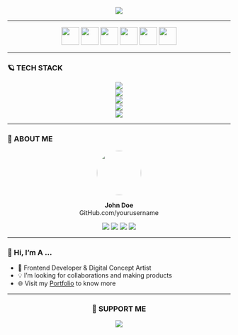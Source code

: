 <!-- Typing + Slow Deleting Effect with Quotes (Fira Code Font) -->
<p align="center">
  <a href="#">
    <img src="https://readme-typing-svg.demolab.com?font=Fira+Code&weight=500&size=21&duration=5500&pause=1000&color=9B72FF&center=true&vCenter=true&width=800&lines=%22Learning%2C+Living%2C+and+Leveling+up.%22&letterSpacing=2&deleteSpeed=250" />
  </a>
</p>










---

<!-- Social Links -->
<p align="center">
  <a href="https://linkedin.com/in/yourusername"><img src="https://skillicons.dev/icons?i=linkedin" width="40"/></a>
  <a href="mailto:yourmail@gmail.com"><img src="https://skillicons.dev/icons?i=gmail" width="40"/></a>
  <a href="https://x.com/yourusername"><img src="https://skillicons.dev/icons?i=twitter" width="40"/></a>
  <a href="https://instagram.com/yourusername"><img src="https://skillicons.dev/icons?i=instagram" width="40"/></a>
  <a href="#"><img src="https://skillicons.dev/icons?i=figma" width="40"/></a>
  <a href="https://codepen.io/yourusername"><img src="https://skillicons.dev/icons?i=codepen" width="40"/></a>
</p>

---

<!-- Tech Stack -->
<h3>🪐 TECH STACK</h3>

<p align="center">
  <img src="https://skillicons.dev/icons?i=css,js,react,nextjs,nodejs" />
  <br/>
  <img src="https://skillicons.dev/icons?i=contentful,graphql" />
  <br/>
  <img src="https://skillicons.dev/icons?i=figma,ps,ai" />
  <br/>
  <img src="https://skillicons.dev/icons?i=github,git,netlify" />
  <br/>
  <img src="https://skillicons.dev/icons?i=c,cpp" />
</p>

---

<!-- About Me -->
<h3>👾 ABOUT ME</h3>

<p align="center">
  <img src="https://avatars.githubusercontent.com/u/00000000?v=4" width="100px" style="border-radius:50%"/>
</p>

<p align="center">
  <b>John Doe</b><br/>
  GitHub.com/yourusername
</p>

<p align="center">
  <img src="https://img.shields.io/badge/Followers-277-blue?style=for-the-badge"/>
  <img src="https://img.shields.io/badge/Repos-47-pink?style=for-the-badge"/>
  <img src="https://img.shields.io/badge/Stars-435-orange?style=for-the-badge"/>
  <img src="https://img.shields.io/badge/Commits-1216-green?style=for-the-badge"/>
</p>

---

### 👋 Hi, I’m A ...
- 🚀 Frontend Developer & Digital Concept Artist  
- 💡 I’m looking for collaborations and making products  
- 🌐 Visit my [Portfolio](https://yourportfolio.com) to know more  

---

<!-- Support -->
<h3 align="center">💜 SUPPORT ME</h3>

<p align="center">
  <a href="https://ko-fi.com/yourusername">
    <img src="https://ko-fi.com/img/githubbutton_sm.svg" />
  </a>
</p>
